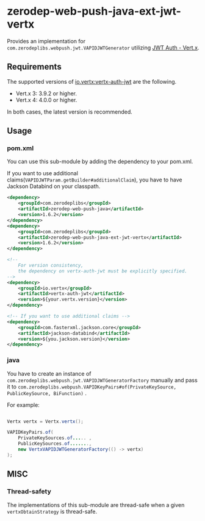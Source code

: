 # zerodep-web-push-java-ext-jwt-vertx

Provides an implementation for `com.zerodeplibs.webpush.jwt.VAPIDJWTGenerator`
utilizing [JWT Auth - Vert.x](https://vertx.io/docs/vertx-auth-jwt/java/).

## Requirements

The supported versions
of [io.vertx:vertx-auth-jwt](https://mvnrepository.com/artifact/io.vertx/vertx-auth-jwt) are the
following.

- Vert.x 3: 3.9.2 or higher.
- Vert.x 4: 4.0.0 or higher.

In both cases, the latest version is recommended.

## Usage

### pom.xml

You can use this sub-module by adding the dependency to your pom.xml.

If you want to use additional claims(`VAPIDJWTParam.getBuilder#additionalClaim`), you have to have
Jackson Databind on your classpath.

``` xml
<dependency>
    <groupId>com.zerodeplibs</groupId>
    <artifactId>zerodep-web-push-java</artifactId>
    <version>1.6.2</version>
</dependency>
<dependency>
    <groupId>com.zerodeplibs</groupId>
    <artifactId>zerodep-web-push-java-ext-jwt-vertx</artifactId>
    <version>1.6.2</version>
</dependency>

<!-- 
    For version consistency,
    the dependency on vertx-auth-jwt must be explicitly specified. 
-->
<dependency>
    <groupId>io.vertx</groupId>
    <artifactId>vertx-auth-jwt</artifactId>
    <version>${your.vertx.version}</version>
</dependency>

<!-- If you want to use additional claims -->
<dependency>
    <groupId>com.fasterxml.jackson.core</groupId>
    <artifactId>jackson-databind</artifactId>
    <version>${you.jackson.version}</version>
</dependency>

```

### java

You have to create an instance of `com.zerodeplibs.webpush.jwt.VAPIDJWTGeneratorFactory` manually
and pass it
to `com.zerodeplibs.webpush.VAPIDKeyPairs#of(PrivateKeySource, PublicKeySource, BiFunction)`
.

For example:

``` java

Vertx vertx = Vertx.vertx();

VAPIDKeyPairs.of(
    PrivateKeySources.of..... ,
    PublicKeySources.of.......,
    new VertxVAPIDJWTGeneratorFactory(() -> vertx)
);

```

## MISC

### Thread-safety

The implementations of this sub-module are thread-safe when a given `vertxObtainStrategy` is
thread-safe.
